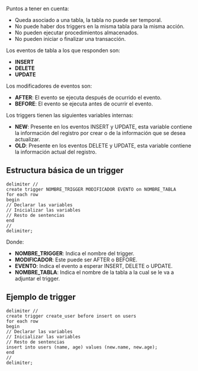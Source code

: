 Puntos a tener en cuenta:

- Queda asociado a una tabla, la tabla no puede ser temporal.
- No puede haber dos triggers en la misma tabla para la misma acción.
- No pueden ejecutar procedimientos almacenados.
- No pueden iniciar o finalizar una transacción.

Los eventos de tabla a los que responden son:

- **INSERT**
- **DELETE**
- **UPDATE**

Los modificadores de eventos son:

- **AFTER**: El evento se ejecuta después de ocurrido el evento.
- **BEFORE**: El evento se ejecuta antes de ocurrir el evento.

Los triggers tienen las siguientes variables internas:

- **NEW**: Presente en los eventos INSERT y UPDATE, esta variable contiene la información del registro por crear o de la información que se desea actualizar.
- **OLD**: Presente en los eventos DELETE y UPDATE, esta variable contiene la información actual del registro.
## Estructura básica de un trigger

```
delimiter //
create trigger NOMBRE_TRIGGER MODIFICADOR EVENTO on NOMBRE_TABLA
for each row
begin
// Declarar las variables
// Inicializar las variables
// Resto de sentencias
end
//
delimiter;
```

Donde:

- **NOMBRE_TRIGGER**: Indica el nombre del trigger.
- **MODIFICADOR**: Este puede ser AFTER o BEFORE.
- **EVENTO**: Indica el evento a esperar INSERT, DELETE o UPDATE.
- **NOMBRE_TABLA**: Indica el nombre de la tabla a la cual se le va a adjuntar el trigger.
## Ejemplo de trigger

```
delimiter //
create trigger create_user before insert on users
for each row
begin
// Declarar las variables
// Inicializar las variables
// Resto de sentencias
insert into users (name, age) values (new.name, new.age);
end
//
delimiter;
```